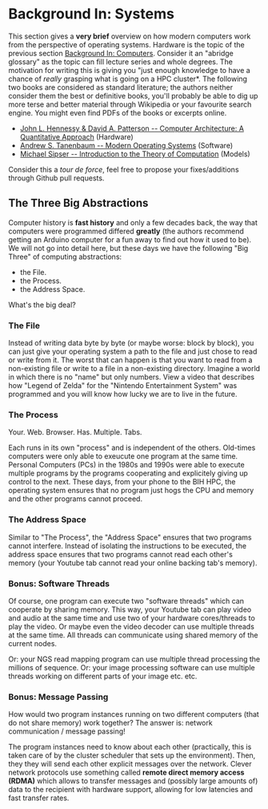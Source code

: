 # Background In: Systems

This section gives a **very brief** overview on how modern computers work from the perspective of operating systems.
Hardware is the topic of the previous section [Background In: Computers](bg-computers.md).
Consider it an "abridge glossary" as the topic can fill lecture series and whole degrees.
The motivation for writing this is giving you "just enough knowledge to have a chance of *really* grasping what is going on a HPC cluster*.
The following two books are considered as standard literature; the authors neither consider them the best or definitive books, you'll probably be able to dig up more terse and better material through Wikipedia or your favourite search engine.
You might even find PDFs of the books or excerpts online.

- [John L. Hennessy & David A. Patterson -- Computer Architecture: A Quantitative Approach](https://www.amazon.com/dp/012383872X) (Hardware)
- [Andrew S. Tanenbaum -- Modern Operating Systems](https://www.amazon.com/dp/013359162X) (Software)
- [Michael Sipser -- Introduction to the Theory of Computation](https://www.amazon.com/dp/113318779X) (Models)

Consider this a *tour de force*, feel free to propose your fixes/additions through Github pull requests.

## The Three Big Abstractions

Computer history is **fast history** and only a few decades back, the way that computers were programmed differed **greatly** (the authors recommend getting an Arduino computer for a fun away to find out how it used to be).
We will not go into detail here, but these days we have the following "Big Three" of computing abstractions:

- the File.
- the Process.
- the Address Space.

What's the big deal?

### The File

Instead of writing data byte by byte (or maybe worse: block by block), you can just give your operating system a path to the file and just chose to read or write from it.
The worst that can happen is that you want to read from a non-existing file or write to a file in a non-existing directory.
Imagine a world in which there is no "name" but only numbers.
View a video that describes how "Legend of Zelda" for the "Nintendo Entertainment System" was programmed and you will know how lucky we are to live in the future.

### The Process

Your. Web. Browser. Has. Multiple. Tabs.

Each runs in its own "process" and is independent of the others.
Old-times computers were only able to exeucute one program at the same time.
Personal Computers (PCs) in the 1980s and 1990s were able to execute multiple programs by the programs cooperating and explicitely giving up control to the next.
These days, from your phone to the BIH HPC, the operating system ensures that no program just hogs the CPU and memory and the other programs cannot proceed.

### The Address Space

Similar to "The Process", the "Address Space" ensures that two programs cannot interfere.
Instead of isolating the instructions to be executed, the address space ensures that two programs cannot read each other's memory (your Youtube tab cannot read your online backing tab's memory).

### Bonus: Software Threads

Of course, one program can execute two "software threads" which can cooperate by sharing memory.
This way, your Youtube tab can play video and audio at the same time and use two of your hardware cores/threads to play the video.
Or maybe even the video decoder can use multiple threads at the same time.
All threads can communicate using shared memory of the current nodes.

Or: your NGS read mapping program can use multiple thread processing the millions of sequence.
Or: your image processing software can use multiple threads working on different parts of your image etc. etc.

### Bonus: Message Passing

How would two program instances running on two different computers (that do not share memory) work together?
The answer is: network communication / message passing!

The program instances need to know about each other (practically, this is taken care of by the cluster scheduler that sets up the environment).
Then, they they will send each other explicit messages over the network.
Clever network protocols use something called **remote direct memory access (RDMA)** which allows to transfer messages and (possibly large amounts of) data to the recipient with hardware support, allowing for low latencies and fast transfer rates.
